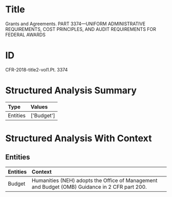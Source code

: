 # Title

 Grants and Agreements. PART 3374—UNIFORM ADMINISTRATIVE REQUIREMENTS, COST PRINCIPLES, AND AUDIT REQUIREMENTS FOR FEDERAL AWARDS


# ID

 CFR-2018-title2-vol1.Pt. 3374


# Structured Analysis Summary

| Type     | Values     |
|:---------|:-----------|
| Entities | ['Budget'] |


# Structured Analysis With Context

 


## Entities

| Entities   | Context                                                                                        |
|:-----------|:-----------------------------------------------------------------------------------------------|
| Budget     | Humanities (NEH) adopts the Office of Management and Budget  (OMB) Guidance in 2 CFR part 200. |


